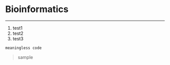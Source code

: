 # Bioinformatics

---------

1. test1
2. test2
3. test3

`meaningless code`

> sample

<censored address>
